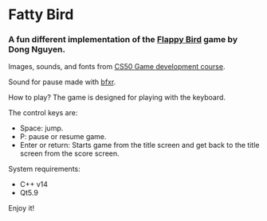 # Fatty Bird

### A fun different implementation of the [Flappy Bird](https://en.wikipedia.org/wiki/Flappy_Bird) game by Dong Nguyen.


Images, sounds, and fonts from [CS50 Game development course](https://www.edx.org/es/course/cs50s-introduction-to-game-development).

Sound for pause made with [bfxr](https://www.bfxr.net/).

How to play? The game is designed for playing with the keyboard.

The control keys are:

- Space: jump.
- P: pause or resume game.
- Enter or return: Starts game from the title screen and get back to the title
  screen from the score screen.


System requirements:
- C++ v14
- Qt5.9

Enjoy it!
